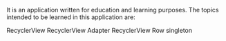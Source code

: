 It is an application written for education and learning purposes. The topics intended to be learned in this application are:

RecyclerView
RecyclerView Adapter
RecyclerView Row
singleton
